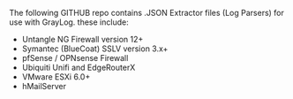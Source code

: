 The following GITHUB repo contains .JSON Extractor files (Log Parsers) for use with GrayLog.
these include:

- Untangle NG Firewall version 12+
- Symantec (BlueCoat) SSLV version 3.x+
- pfSense / OPNsense Firewall
- Ubiquiti Unifi and EdgeRouterX
- VMware ESXi 6.0+
- hMailServer
